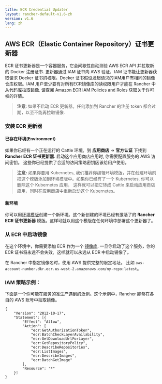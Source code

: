 ```yaml
---
title: ECR Credential Updater
layout: rancher-default-v1.6-zh
version: v1.6
lang: zh
---
```


## AWS ECR（Elastic Container Repository）证书更新器

ECR 证书更新器是一个容器服务，它会间歇性自动测验 AWS ECR API 并拉取新的 Docker 注册证书. 更新器通过 IAM 证书向 AWS 验证，IAM 证书能让更新器获取请求 Docker 证书的权限。Docker 证书假设发起请求的IAM用户有相同的镜像仓库权限。IAM 用户至少要有对所有ECR镜像库的读权限用户才能在 Rancher 中从代码库拉取镜像. 请查阅 [Amazon ECR IAM Policies and Roles](http://docs.aws.amazon.com/AmazonECR/latest/userguide/ECR_IAM_policies.html) 获取关于许可权的详情。

> **注意**: 如果不启动 ECR 更新器。任何添加到 Rancher 的注册 token 都会过期，以至不能再拉取镜像.

### 安装 ECR 更新器

#### 已存在环境(Environment)

如果你已经有一个正在运行的 Cattle 环境，到
**应用商店** -> **官方认证** 下找到 **Rancher ECR 证书更新器**. 启动这个应用商店应用时, 你需要配置服务的 AWS 访问密钥。
这些你已经提供了合适的访问策略密钥因该给用户使用。

> **注意:** 如果你要用 Kubernetes, 我们推荐你编辑环境模版，并在创建环境前把这个模版添加到环境模版中。如果你已经有了一个 Kubernetes, 你可以删除这个 Kubernetes 应用， 这样就可以把它转成 Cattle 来启动应用商店应用，同时在应用商店中重新启动这个 Kubernetes。

#### 新环境

你可以用[环境模版]({{site.baseurl}}/rancher/{{page.version}}/{{page.lang}}/environments/#what-is-an-environment-template)创建一个新环境。这个新创建的环境已经有激活了的 **Rancher ECR 证书更新器** 模版。这样可就以用这个模版在任何环境中部署这个更新器了。

### 从 ECR 中启动镜像

在这个环境中，你需要添加 ECR 作为一个 [镜像库]({{site.baseurl}}/rancher/{{page.version}}/{{page.lang}}/environments/registries/). 一旦你启动了这个服务，你的 ECR 证书将永远不会失效，这样就可以永远从 ECR 中启动镜像了。

在 Rancher 中指定镜像名时，使用 AWS 提供完整的限定地址。 比如 `aws-account-number.dkr.ecr.us-west-2.amazonaws.com/my-repo:latest`。

### IAM 策略示例：
下面是一个你可能在服务的准生产遇到的泛例。这个示例中，Rancher 能够在各自的 AWS 账号中拉取镜像。

```
{
    "Version": "2012-10-17",
    "Statement": [{
        "Effect": "Allow",
        "Action": [
            "ecr:GetAuthorizationToken",
            "ecr:BatchCheckLayerAvailability",
            "ecr:GetDownloadUrlForLayer",
            "ecr:GetRepositoryPolicy",
            "ecr:DescribeRepositories",
            "ecr:ListImages",
            "ecr:DescribeImages",
            "ecr:BatchGetImage"
        ],
        "Resource": "*"
    }]
}
```
